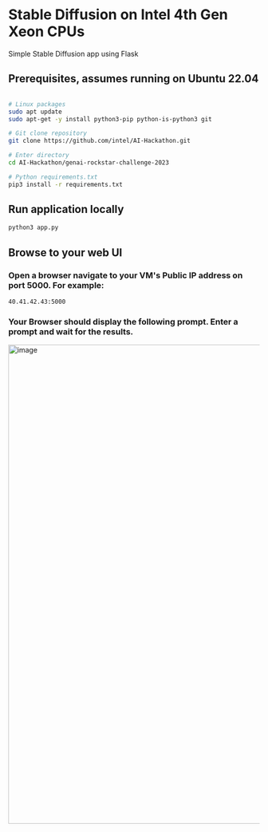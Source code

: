 # Stable Diffusion on Intel 4th Gen Xeon CPUs
Simple Stable Diffusion app using Flask

## Prerequisites, assumes running on Ubuntu 22.04

```bash

# Linux packages
sudo apt update
sudo apt-get -y install python3-pip python-is-python3 git

# Git clone repository 
git clone https://github.com/intel/AI-Hackathon.git

# Enter directory
cd AI-Hackathon/genai-rockstar-challenge-2023

# Python requirements.txt
pip3 install -r requirements.txt
```

## Run application locally

```bash 
python3 app.py
```

## Browse to your web UI 

### Open a browser navigate to your **VM's Public IP address** on port 5000. For example:  

```
40.41.42.43:5000
```

### Your Browser should display the following prompt. Enter a prompt and wait for the results.  

<img width="961" alt="image" src="https://github.com/bconsolvo/stable_diffusion_flask/assets/15691316/5f6ad3b7-f6db-4acb-b0f7-825364c54387">

